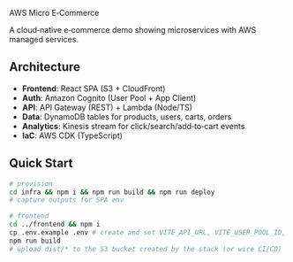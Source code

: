AWS Micro E‑Commerce

A cloud‑native e‑commerce demo showing microservices with AWS managed services.

## Architecture
- **Frontend**: React SPA (S3 + CloudFront)
- **Auth**: Amazon Cognito (User Pool + App Client)
- **API**: API Gateway (REST) + Lambda (Node/TS)
- **Data**: DynamoDB tables for products, users, carts, orders
- **Analytics**: Kinesis stream for click/search/add‑to‑cart events
- **IaC**: AWS CDK (TypeScript)

## Quick Start
```bash
# provision
cd infra && npm i && npm run build && npm run deploy
# capture outputs for SPA env

# frontend
cd ../frontend && npm i
cp .env.example .env # create and set VITE_API_URL, VITE_USER_POOL_ID, VITE_USER_POOL_CLIENT_ID
npm run build
# upload dist/* to the S3 bucket created by the stack (or wire CI/CD)
